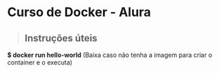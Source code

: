 # **Curso de Docker - Alura**

> ## Instruções úteis

**\$ docker run hello-world**
(Baixa caso não tenha a imagem para criar o container e o executa)
